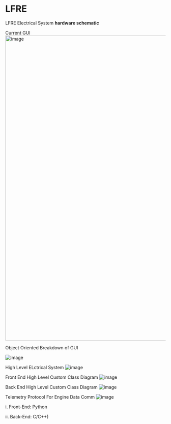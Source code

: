 # LFRE
LFRE Electrical System
**hardware schematic**

Current GUI
<img width="960" alt="image" src="https://github.com/izukaike/LFRE/assets/117411866/d12b1c15-0224-4627-a386-ed0c50803c2d">

Object Oriented Breakdown of GUI

![image](https://github.com/izukaike/LFRE/assets/117411866/2c15216e-c7f2-4a73-a018-24a8d017d138)

High Level ELctrical System
![image](https://github.com/izukaike/LFRE/assets/117411866/d23d8c9e-566f-4f29-9e17-bb5c3276196b)

Front End High Level Custom Class Diagram
![image](https://github.com/izukaike/LFRE/assets/117411866/a35300d7-1d74-4952-a840-31cc79cfeb02)

Back End High Level Custom Class Diagram
![image](https://github.com/izukaike/LFRE/assets/117411866/f5860839-77a2-4037-96f3-3bda5fd9b260)


Telemetry Protocol For Engine Data Comm
![image](https://github.com/izukaike/LFRE/assets/117411866/19f0df32-a673-4c0d-bf45-399a623059d7)



i. Front-End: Python

ii. Back-End: C/C++) 



